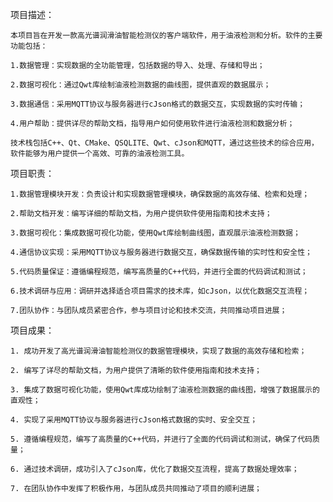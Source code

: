 项目描述：

    本项目旨在开发一款高光谱润滑油智能检测仪的客户端软件，用于油液检测和分析。软件的主要功能包括：
    
    1.数据管理：实现数据的全功能管理，包括数据的导入、处理、存储和导出；
    
    2.数据可视化：通过Qwt库绘制油液检测数据的曲线图，提供直观的数据展示；
    
    3.数据通信：采用MQTT协议与服务器进行cJson格式的数据交互，实现数据的实时传输；
    
    4.用户帮助：提供详尽的帮助文档，指导用户如何使用软件进行油液检测和数据分析；
    
    技术栈包括C++、Qt、CMake、QSQLITE、Qwt、cJson和MQTT，通过这些技术的综合应用，软件能够为用户提供一个高效、可靠的油液检测工具。
    
项目职责：

    1.数据管理模块开发：负责设计和实现数据管理模块，确保数据的高效存储、检索和处理；
    
    2.帮助文档开发：编写详细的帮助文档，为用户提供软件使用指南和技术支持；
    
    3.数据可视化：集成数据可视化功能，使用Qwt库绘制曲线图，直观展示油液检测数据；
    
    4.通信协议实现：采用MQTT协议与服务器进行数据交互，确保数据传输的实时性和安全性；
    
    5.代码质量保证：遵循编程规范，编写高质量的C++代码，并进行全面的代码调试和测试；
    
    6.技术调研与应用：调研并选择适合项目需求的技术库，如cJson，以优化数据交互流程；
    
    7.团队协作：与团队成员紧密合作，参与项目讨论和技术交流，共同推动项目进展；
    
项目成果：

    1. 成功开发了高光谱润滑油智能检测仪的数据管理模块，实现了数据的高效存储和检索；
    
    2. 编写了详尽的帮助文档，为用户提供了清晰的软件使用指南和技术支持；
    
    3. 集成了数据可视化功能，使用Qwt库成功绘制了油液检测数据的曲线图，增强了数据展示的直观性；
    
    4. 实现了采用MQTT协议与服务器进行cJson格式数据的实时、安全交互；
    
    5. 遵循编程规范，编写了高质量的C++代码，并进行了全面的代码调试和测试，确保了代码质量；
    
    6. 通过技术调研，成功引入了cJson库，优化了数据交互流程，提高了数据处理效率；
    
    7. 在团队协作中发挥了积极作用，与团队成员共同推动了项目的顺利进展；
